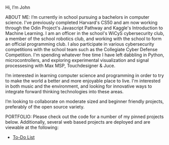 Hi, I’m John

ABOUT ME:
I’m currently in school pursuing a bachelors in computer science. I've previously completed Harvard's CS50 and am now working through the Odin Project's Javascript Pathway and Kaggle's Introduction to Machine Learning. I am an officer in the school's WiCyS cybersecurity club, a member of the school robotics club, and working with the school to form an official programming club. I also participate in various cybersecurity competitions with the school team such as the Collegiate Cyber Defense Competition. I'm spending whatever free time I have left dabbling in Python, microcontrollers, and exploring experimental visualization and signal processesing with Max MSP, Touchdesigner & Juce.

I’m interested in learning computer science and programming in order to try to make the world a better and more enjoyable place to live. I'm interested in both music and the environment, and looking for innovative ways to integrate forward thinking technologies into these areas.

I’m looking to collaborate on moderate sized and beginner friendly projects, preferably of the open source variety.

PORTFOLIO:
Please check out the code for a number of my pinned projects below. Additionally, several web based projects are deployed and are viewable at the following:

- [To-Do List](https://jbhumph.github.io/to-do-list/)

<!---
jbhumph/jbhumph is a ✨ special ✨ repository because its `README.md` (this file) appears on your GitHub profile.
You can click the Preview link to take a look at your changes.
--->
